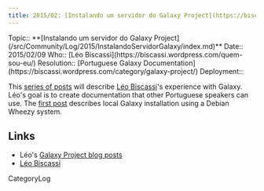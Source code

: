 ```yaml
---
title: 2015/02: [Instalando um servidor do Galaxy Project](https://biscassi.wordpress.com/category/galaxy-project/)
---
```





<div class='logbox'>
 Topic:: **[Instalando um servidor do Galaxy Project](/src/Community/Log/2015/InstalandoServidorGalaxy/index.md)**
 Date:: 2015/02/09
 Who:: [Léo Biscassi](https://biscassi.wordpress.com/quem-sou-eu/)
 Resolution:: [Portuguese Galaxy Documentation](https://biscassi.wordpress.com/category/galaxy-project/)
 Deployment:: 
</div>

This [series of posts](https://biscassi.wordpress.com/category/galaxy-project/) will describe [Léo Biscassi](https://biscassi.wordpress.com/quem-sou-eu/)'s experience with Galaxy.  Léo's goal is to create documentation that other Portuguese speakers can use.  The [first post](https://biscassi.wordpress.com/2015/02/09/instalando-um-servidor-do-galaxy-project-1/) describes local Galaxy installation using a Debian Wheezy system.

## Links

* Léo's [Galaxy Project blog posts](https://biscassi.wordpress.com/category/galaxy-project/)
* [Léo Biscassi](https://biscassi.wordpress.com/quem-sou-eu/)

CategoryLog
